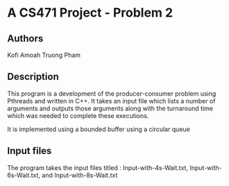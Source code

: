 # A CS471 Project - Problem 2

## Authors
Kofi Amoah
Truong Pham

## Description

This program is a development of the producer-consumer problem using Pthreads and written in C++. It takes an input 
file which lists a number of arguments and outputs those arguments along with the turnaround time which was needed to
complete these executions.

It is implemented using a bounded buffer using a circular queue

## Input files
The program takes the input files titled  : Input-with-4s-Wait.txt, Input-with-6s-Wait.txt, and Input-with-8s-Wait.txt

<!--
## Compiling the program

Starting from the source code, the program can be compiled using the following command:

<!-- 
## Running the program

The program can be run in Terminal using the following command:

For example, using the provided input files, the program can be run as follows:



## The output -->





<!--
## Result's summary and explanation
-->

